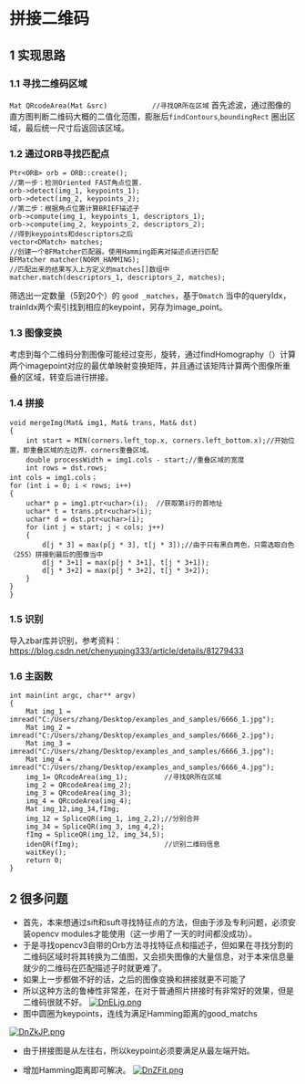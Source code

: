 # 拼接二维码


## 1 实现思路

### 1.1 寻找二维码区域

`Mat QRcodeArea(Mat &src)           //寻找QR所在区域`
首先滤波，通过图像的直方图判断二维码大概的二值化范围，膨胀后`findContours`,`boundingRect` 圈出区域，最后统一尺寸后返回该区域。

### 1.2 通过ORB寻找匹配点
    Ptr<ORB> orb = ORB::create();
    //第一步：检测Oriented FAST角点位置.
    orb->detect(img_1, keypoints_1);
    orb->detect(img_2, keypoints_2);
    //第二步：根据角点位置计算BRIEF描述子
    orb->compute(img_1, keypoints_1, descriptors_1);
    orb->compute(img_2, keypoints_2, descriptors_2);
    //得到keypoints和descriptors之后
    vector<DMatch> matches;
    //创建一个BFMatcher匹配器。使用Hamming距离对描述点进行匹配
    BFMatcher matcher(NORM_HAMMING);
    //匹配出来的结果写入上方定义的matches[]数组中
    matcher.match(descriptors_1, descriptors_2, matches);
筛选出一定数量（5到20个）的 `good _matches`，基于`Dmatch` 	当中的queryIdx，trainIdx两个索引找到相应的keypoint，另存为image_point。
### 1.3 图像变换
考虑到每个二维码分割图像可能经过变形，旋转，通过findHomography（）计算两个imagepoint对应的最优单映射变换矩阵，并且通过该矩阵计算两个图像所重叠的区域，转变后进行拼接。
### 1.4 拼接
    void mergeImg(Mat& img1, Mat& trans, Mat& dst)
    {
        int start = MIN(corners.left_top.x, corners.left_bottom.x);//开始位置，即重叠区域的左边界，corners重叠区域。
        double processWidth = img1.cols - start;//重叠区域的宽度  
        int rows = dst.rows;
    int cols = img1.cols；
    for (int i = 0; i < rows; i++)
    {
    	uchar* p = img1.ptr<uchar>(i);  //获取第i行的首地址
    	uchar* t = trans.ptr<uchar>(i);
    	uchar* d = dst.ptr<uchar>(i);
    	for (int j = start; j < cols; j++)
    	{
    		d[j * 3] = max(p[j * 3], t[j * 3]);//由于只有黑白两色，只需选取白色（255）拼接到最后的图像当中
    		d[j * 3+1] = max(p[j * 3+1], t[j * 3+1]);
    		d[j * 3+2] = max(p[j * 3+2], t[j * 3+2]);
    	}
    }
    }

### 1.5 识别
导入zbar库并识别，参考资料：https://blog.csdn.net/chenyuping333/article/details/81279433
### 1.6 主函数

    int main(int argc, char** argv)
    {
    	Mat img_1 = imread("C:/Users/zhang/Desktop/examples_and_samples/6666_1.jpg");
    	Mat img_2 = imread("C:/Users/zhang/Desktop/examples_and_samples/6666_2.jpg");
    	Mat img_3 = imread("C:/Users/zhang/Desktop/examples_and_samples/6666_3.jpg");
    	Mat img_4 = imread("C:/Users/zhang/Desktop/examples_and_samples/6666_4.jpg");
    	img_1= QRcodeArea(img_1);         //寻找QR所在区域
    	img_2 = QRcodeArea(img_2);
    	img_3 = QRcodeArea(img_3);
    	img_4 = QRcodeArea(img_4);
    	Mat img_12,img_34,fImg;
    	img_12 = SpliceQR(img_1, img_2,2);//分别合并
    	img_34 = SpliceQR(img_3, img_4,2);
    	fImg = SpliceQR(img_12, img_34,5);
    	idenQR(fImg);                     //识别二维码信息
    	waitKey();
    	return 0;
    }
## 2 很多问题
- 首先，本来想通过sift和suft寻找特征点的方法，但由于涉及专利问题，必须安装opencv modules才能使用（这一步用了一天的时间都没成功）。
- 于是寻找opencv3自带的Orb方法寻找特征点和描述子，但如果在寻找分割的二维码区域时将其转换为二值图，又会损失图像的大量信息，对于本来信息量就少的二维码在匹配描述子时就更难了。
- 如果上一步都做不好的话，之后的图像变换和拼接就更不可能了
- 所以这种方法的鲁棒性非常差，在对于普通照片拼接时有非常好的效果，但是二维码很就不好。
[![DnELjg.png](https://s3.ax1x.com/2020/11/18/DnELjg.png)](https://imgchr.com/i/DnELjg)
- 图中圆圈为keypoints，连线为满足Hamming距离的good_matchs

[![DnZkJP.png](https://s3.ax1x.com/2020/11/18/DnZkJP.png)](https://imgchr.com/i/DnZkJP)

- 由于拼接图是从左往右，所以keypoint必须要满足从最左端开始。

- 增加Hamming距离即可解决。
[![DnZFit.png](https://s3.ax1x.com/2020/11/18/DnZFit.png)](https://imgchr.com/i/DnZFit)